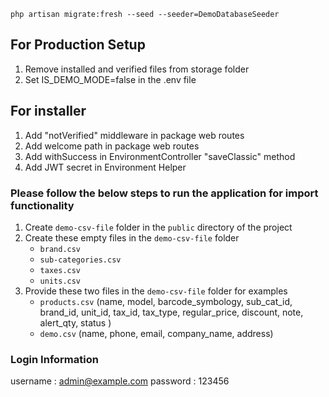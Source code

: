 ```shell
php artisan migrate:fresh --seed --seeder=DemoDatabaseSeeder
```

## For Production Setup

1. Remove installed and verified files from storage folder
2. Set IS_DEMO_MODE=false in the .env file


## For installer

1) Add "notVerified" middleware in package web routes
2) Add welcome path in package web routes
3) Add withSuccess in EnvironmentController "saveClassic" method
4) Add JWT secret in Environment Helper


### Please follow the below steps to run the application for import functionality


1. Create `demo-csv-file` folder in the `public` directory of the project
2. Create these empty files in the `demo-csv-file` folder
    * `brand.csv`
    * `sub-categories.csv`
    * `taxes.csv`
    * `units.csv`
3. Provide these two files in the `demo-csv-file` folder for examples
    * `products.csv` (name, model, barcode_symbology, sub_cat_id, brand_id, unit_id, tax_id, tax_type, regular_price, discount, note, alert_qty, status )
    * `demo.csv` (name, phone, email, company_name, address)

### Login Information
username : admin@example.com
password : 123456
